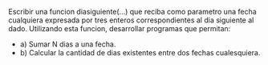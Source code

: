 Escribir una funcion diasiguiente(...) que reciba como parametro una fecha cualquiera expresada por tres enteros correspondientes al dia siguiente al dado.
Utilizando esta funcion, desarrollar programas que permitan:

- a) Sumar N dias a una fecha.
- b) Calcular la cantidad de dias existentes entre dos fechas cualesquiera.